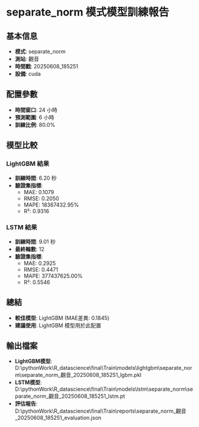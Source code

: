
# separate_norm 模式模型訓練報告

## 基本信息
- **模式**: separate_norm
- **測站**: 觀音
- **時間戳**: 20250608_185251
- **設備**: cuda

## 配置參數
- **時間窗口**: 24 小時
- **預測範圍**: 6 小時
- **訓練比例**: 80.0%

## 模型比較

### LightGBM 結果

- **訓練時間**: 6.20 秒
- **驗證集指標**:
  - MAE: 0.1079
  - RMSE: 0.2050
  - MAPE: 18367432.95%
  - R²: 0.9316

### LSTM 結果

- **訓練時間**: 9.01 秒
- **最終輪數**: 12
- **驗證集指標**:
  - MAE: 0.2925
  - RMSE: 0.4471
  - MAPE: 377437625.00%
  - R²: 0.5546

## 總結

- **較佳模型**: LightGBM (MAE差異: 0.1845)
- **建議使用**: LightGBM 模型用於此配置


## 輸出檔案
- **LightGBM模型**: D:\pythonWork\R_datascience\final\Train\models\lightgbm\separate_norm\separate_norm_觀音_20250608_185251_lgbm.pkl
- **LSTM模型**: D:\pythonWork\R_datascience\final\Train\models\lstm\separate_norm\separate_norm_觀音_20250608_185251_lstm.pt
- **評估報告**: D:\pythonWork\R_datascience\final\Train\reports\separate_norm_觀音_20250608_185251_evaluation.json

